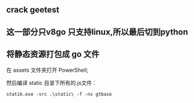 ## crack geetest

## 这一部分只v8go 只支持linux,所以最后切到python

## 将静态资源打包成 go 文件

在 assets 文件夹打开 PowerShell;

然后编译 static 目录下所有的.js文件：
```
statik.exe -src .\static\ -f -ns gtbase
```

